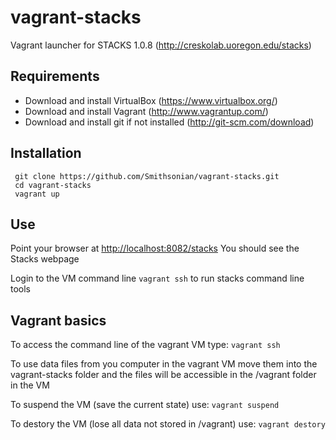 vagrant-stacks
==============

Vagrant launcher for STACKS 1.0.8 (http://creskolab.uoregon.edu/stacks)

Requirements
------------
* Download and install VirtualBox (<https://www.virtualbox.org/>)
* Download and install Vagrant (<http://www.vagrantup.com/>)
* Download and install git if not installed (<http://git-scm.com/download>)

Installation
------------
```
 git clone https://github.com/Smithsonian/vagrant-stacks.git
 cd vagrant-stacks
 vagrant up
```

Use
---
Point your browser at <http://localhost:8082/stacks>
You should see the Stacks webpage

Login to the VM command line `vagrant ssh` to run stacks command line tools

Vagrant basics
--------------

To access the command line of the vagrant VM type: `vagrant ssh`

To use data files from you computer in the vagrant VM move them into the vagrant-stacks folder and the files will be accessible in the /vagrant folder in the VM

To suspend the VM (save the current state) use: `vagrant suspend`

To destory the VM (lose all data not stored in /vagrant) use: `vagrant destory` 
